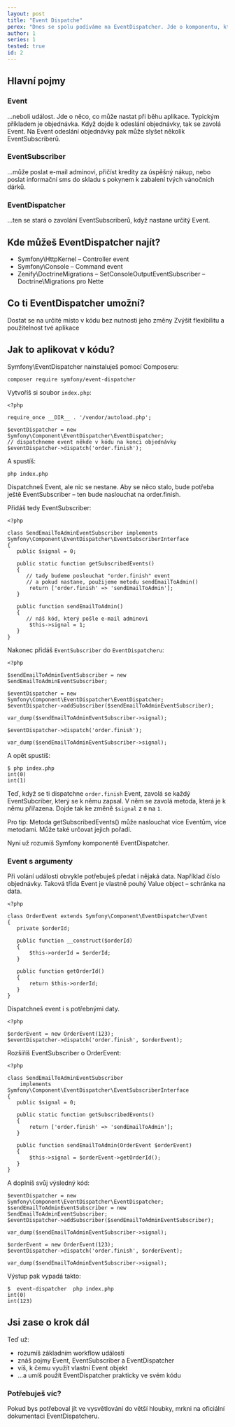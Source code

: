 ```yaml
---
layout: post
title: "Event Dispatche"
perex: "Dnes se spolu podíváme na EventDispatcher. Jde o komponentu, která dodá tvému kódu flexibilitu. Zároveň je jednou z nejdůležitějších součástek životního cyklu Symfony. Když pochopíš EventDispatcher, budeš zase o kousek blíž k tomu stát se opravdovým mistrem Symfony."
author: 1
series: 1 
tested: true
id: 2
---
```


## Hlavní pojmy

### Event
…neboli událost. Jde o něco, co může nastat při běhu aplikace. Typickým příkladem je objednávka. Když dojde k odeslání objednávky, tak se zavolá Event. Na Event odeslání objednávky pak může slyšet několik EventSubscriberů.

### EventSubscriber
…může poslat e-mail adminovi, přičíst kredity za úspěšný nákup, nebo poslat informační sms do skladu s pokynem k zabalení tvých vánočních dárků.

### EventDispatcher
…ten se stará o zavolání EventSubscriberů, když nastane určitý Event.


## Kde můžeš EventDispatcher najít?

- Symfony\HttpKernel – Controller event
- Symfony\Console – Command event
- Zenify\DoctrineMigrations – SetConsoleOutputEventSubscriber – Doctrine\Migrations pro Nette

## Co ti EventDispatcher umožní?

Dostat se na určité místo v kódu bez nutnosti jeho změny
Zvýšit flexibilitu a použitelnost tvé aplikace


## Jak to aplikovat v kódu?
Symfony\EventDispatcher nainstaluješ pomocí Composeru:

```language-bash
composer require symfony/event-dispatcher
```

Vytvoříš si soubor `index.php`:

```language-php
<?php

require_once __DIR__ . '/vendor/autoload.php';

$eventDispatcher = new Symfony\Component\EventDispatcher\EventDispatcher;
// dispatchneme event někde v kódu na konci objednávky 
$eventDispatcher->dispatch('order.finish');
```

A spustíš:

```
php index.php
```

Dispatchneš Event, ale nic se nestane. Aby se něco stalo, bude potřeba ještě EventSubscriber – ten bude naslouchat na order.finish.

Přidáš tedy EventSubscriber:

```language-php
<?php

class SendEmailToAdminEventSubscriber implements Symfony\Component\EventDispatcher\EventSubscriberInterface
{
   public $signal = 0;

   public static function getSubscribedEvents()
   {
      // tady budeme poslouchat "order.finish" event
      // a pokud nastane, použijeme metodu sendEmailToAdmin()
       return ['order.finish' => 'sendEmailToAdmin'];
   }

   public function sendEmailToAdmin()
   {
      // náš kód, který pošle e-mail adminovi
       $this->signal = 1;
   }
}
```

Nakonec přidáš `EventSubscriber` do `EventDispatcheru`:

```language-php
<?php

$sendEmailToAdminEventSubscriber = new SendEmailToAdminEventSubscriber;

$eventDispatcher = new Symfony\Component\EventDispatcher\EventDispatcher;
$eventDispatcher->addSubscriber($sendEmailToAdminEventSubscriber);

var_dump($sendEmailToAdminEventSubscriber->signal);

$eventDispatcher->dispatch('order.finish');

var_dump($sendEmailToAdminEventSubscriber->signal);
```

A opět spustíš:

```language-php
$ php index.php
int(0)
int(1)
```

Teď, když se ti dispatchne `order.finish` Event, zavolá se každý EventSubcriber, který se k němu zapsal. V něm se zavolá metoda, která je k němu přiřazena. Dojde tak ke změně `$signal` z `0` na `1`.

Pro tip: Metoda getSubscribedEvents() může naslouchat více Eventům, více metodami. Může také určovat jejich pořadí.

Nyní už rozumíš Symfony komponentě EventDispatcher.

### Event s argumenty

Při volání události obvykle potřebuješ předat i nějaká data. Například číslo objednávky. Taková třída Event je vlastně pouhý Value object – schránka na data.

```language-php
<?php

class OrderEvent extends Symfony\Component\EventDispatcher\Event
{
   private $orderId;

   public function __construct($orderId)
   {
       $this->orderId = $orderId;
   }

   public function getOrderId()
   {
       return $this->orderId;
   }
}
```

Dispatchneš event i s potřebnými daty.

```language-php
<?php

$orderEvent = new OrderEvent(123);
$eventDispatcher->dispatch('order.finish', $orderEvent);
```

Rozšíříš EventSubscriber o OrderEvent:

```language-php
<?php

class SendEmailToAdminEventSubscriber
    implements Symfony\Component\EventDispatcher\EventSubscriberInterface
{
   public $signal = 0;

   public static function getSubscribedEvents()
   {
       return ['order.finish' => 'sendEmailToAdmin'];
   }

   public function sendEmailToAdmin(OrderEvent $orderEvent)
   {
       $this->signal = $orderEvent->getOrderId();
   }
}
```


A doplníš svůj výsledný kód:


```language-php
$eventDispatcher = new Symfony\Component\EventDispatcher\EventDispatcher;
$sendEmailToAdminEventSubscriber = new SendEmailToAdminEventSubscriber;
$eventDispatcher->addSubscriber($sendEmailToAdminEventSubscriber);

var_dump($sendEmailToAdminEventSubscriber->signal);

$orderEvent = new OrderEvent(123);
$eventDispatcher->dispatch('order.finish', $orderEvent);

var_dump($sendEmailToAdminEventSubscriber->signal);
```

Výstup pak vypadá takto:

```
$  event-dispatcher  php index.php
int(0)
int(123)
``` 

## Jsi zase o krok dál

Teď už:
- rozumíš základním workflow událostí
- znáš pojmy Event, EventSubscriber a EventDispatcher
- víš, k čemu využít vlastní Event objekt
- …a umíš použít EventDispatcher prakticky ve svém kódu
 

### Potřebuješ víc?

Pokud bys potřeboval jít ve vysvětlování do větší hloubky, mrkni na oficiální dokumentaci EventDispatcheru.
